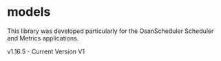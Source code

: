 # models

This library was developed particularly for the OsanScheduler Scheduler and Metrics applications.

v1.16.5 - Current Version V1
